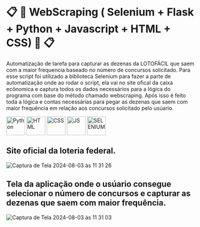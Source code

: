 # 📋 🔎 WebScraping ( Selenium + Flask + Python + Javascript + HTML + CSS) 🔎 📋

Automatização de tarefa para capturar as dezenas da LOTOFÁCIL que saem com a maior frequencia baseado no número de concursos solicitado.
Para esse script foi utilizado a biblioteca Selenium para fazer a parte de automatização onde ao rodar o script, ela vai no site ofical da caixa ecônomica e captura todos os dados necessários para a lógica do programa com base do método chamado webscraping. Após isso é feito toda a lógica e contas necessárias para pegar as dezenas que saem com maior frequência em relação aos concursos solicitado pelo usúario.

<div style="display:inline_block" >
  
<img align="center" alt="Python" src="https://www.python.org/static/img/python-logo.png" style="height:50px; width:auto" target="_blank">
<img align="center" alt="HTML" src="https://cdn-icons-png.flaticon.com/512/1051/1051277.png?w=360" style="height:50px; width:auto" target="_blank">
<img align="center" alt="CSS" src="https://upload.wikimedia.org/wikipedia/commons/thumb/6/62/CSS3_logo.svg/800px-CSS3_logo.svg.png" style="height:50px; width:auto" target="_blank">
<img align="center" alt="JS" src="https://upload.wikimedia.org/wikipedia/commons/3/3b/Javascript_Logo.png" style="height:50px; width:auto" target="_blank">
<img align="center" alt="SELENIUM" src="https://upload.wikimedia.org/wikipedia/commons/d/d5/Selenium_Logo.png" style="height:50px; width:auto" target="_blank">



## Site oficial da loteria federal.

![Captura de Tela 2024-08-03 às 11 31 26](https://github.com/user-attachments/assets/07d777e2-07a1-4513-8501-6be5a91d86c2)

## Tela da aplicação onde o usúario consegue selecionar o número de concursos e capturar as dezenas que saem com maior frequência.

![Captura de Tela 2024-08-03 às 11 31 03](https://github.com/user-attachments/assets/001c1d69-24b2-485f-8f63-781e2c2f7ac1)
